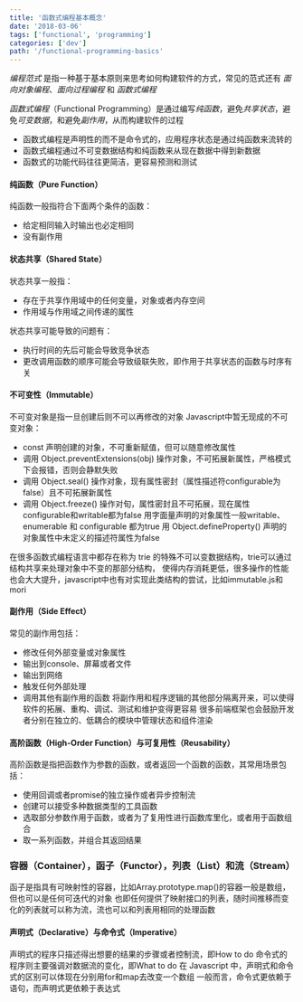 ```yaml
---
title: '函数式编程基本概念'
date: '2018-03-06'
tags: ['functional', 'programming']
categories: ['dev']
path: '/functional-programming-basics'
---
```


*编程范式* 是指一种基于基本原则来思考如何构建软件的方式，常见的范式还有 *面向对象编程*、*面向过程编程* 和 *函数式编程*

*函数式编程*（Functional Programming）是通过编写*纯函数*，避免*共享状态*，避免*可变数据*，和避免*副作用*，从而构建软件的过程

* 函数式编程是声明性的而不是命令式的，应用程序状态是通过纯函数来流转的
* 函数式编程通过不可变数据结构和纯函数来从现在数据中得到新数据
* 函数式的功能代码往往更简洁，更容易预测和测试

#### 纯函数（Pure Function）
纯函数一般指符合下面两个条件的函数：
* 给定相同输入时输出也必定相同
* 没有副作用

#### 状态共享（Shared State）
状态共享一般指：
*  存在于共享作用域中的任何变量，对象或者内存空间
*  作用域与作用域之间传递的属性

状态共享可能导致的问题有：

*  执行时间的先后可能会导致竞争状态
*  更改调用函数的顺序可能会导致级联失败，即作用于共享状态的函数与时序有关

#### 不可变性（Immutable）
不可变对象是指一旦创建后则不可以再修改的对象
Javascript中暂无现成的不可变对象：
* const 声明创建的对象，不可重新赋值，但可以随意修改属性
* 调用 Object.preventExtensions(obj) 操作对象，不可拓展新属性，严格模式下会报错，否则会静默失败
* 调用 Object.seal() 操作对象，现有属性密封（属性描述符configurable为false）且不可拓展新属性
* 调用 Object.freeze() 操作对旬，属性密封且不可拓展，现在属性configurable和writable都为false
  用字面量声明的对象属性一般writable、enumerable 和 configurable 都为true
  用 Object.defineProperty() 声明的对象属性中未定义的描述符属性为false

在很多函数式编程语言中都存在称为 trie 的特殊不可以变数据结构，trie可以通过结构共享来处理对象中不变的那部分结构，
使得内存消耗更低，很多操作的性能也会大大提升，javascript中也有对实现此类结构的尝试，比如immutable.js和mori

#### 副作用（Side Effect）
常见的副作用包括：
* 修改任何外部变量或对象属性
* 输出到console、屏幕或者文件
* 输出到网络
* 触发任何外部处理
* 调用其他有副作用的函数
  将副作用和程序逻辑的其他部分隔离开来，可以使得软件的拓展、重构、调试、测试和维护变得更容易
  很多前端框架也会鼓励开发者分别在独立的、低耦合的模块中管理状态和组件渲染


#### 高阶函数（High-Order Function）与可复用性（Reusability）
高阶函数是指把函数作为参数的函数，或者返回一个函数的函数，其常用场景包括：
* 使用回调或者promise的独立操作或者异步控制流
* 创建可以接受多种数据类型的工具函数
* 选取部分参数作用于函数，或者为了复用性进行函数库里化，或者用于函数组合
* 取一系列函数，并组合其返回结果

### 容器（Container），函子（Functor），列表（List）和流（Stream）
函子是指具有可映射性的容器，比如Array.prototype.map()的容器一般是数组，但也可以是任何可迭代的对象
也即任何提供了映射接口的列表，随时间推移而变化的列表就可以称为流，流也可以和列表用相同的处理函数

#### 声明式（Declarative）与命令式（Imperative）
声明式的程序只描述得出想要的结果的步骤或者控制流，即How to do
命令式的程序则主要强调对数据流的变化，即What to do
在 Javascript 中，声明式和命令式的区别可以体现在分别用for和map去改变一个数组
一般而言，命令式更依赖于语句，而声明式更依赖于表达式